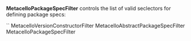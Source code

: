 **MetacelloPackageSpecFilter** controls the list of valid seclectors for defining package specs:

``
MetacelloVersionConstructorFilter
  MetacelloAbstractPackageSpecFilter
    MetacelloPackageSpecFilter
```